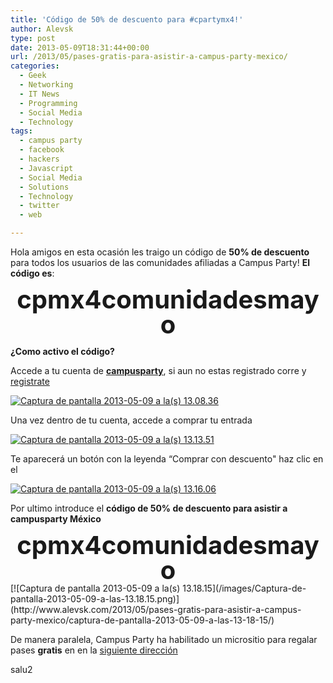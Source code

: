 ```yaml
---
title: 'Código de 50% de descuento para #cpartymx4!'
author: Alevsk
type: post
date: 2013-05-09T18:31:44+00:00
url: /2013/05/pases-gratis-para-asistir-a-campus-party-mexico/
categories:
  - Geek
  - Networking
  - IT News
  - Programming
  - Social Media
  - Technology
tags:
  - campus party
  - facebook
  - hackers
  - Javascript
  - Social Media
  - Solutions
  - Technology
  - twitter
  - web

---
```

Hola amigos en esta ocasión les traigo un código de **50% de descuento** para todos los usuarios de las comunidades afiliadas a Campus Party! **El código es**:

<div class="demobox" style="font-size:40px;line-height:40px;">
<center>
<strong>cpmx4comunidadesmayo</strong>
</center>
</div>

**¿Como activo el código?**

Accede a tu cuenta de **[campusparty][1]**, si aun no estas registrado corre y [registrate][1]

[![Captura de pantalla 2013-05-09 a la(s) 13.08.36](/images/Captura-de-pantalla-2013-05-09-a-las-13.08.36.png)](http://www.alevsk.com/2013/05/pases-gratis-para-asistir-a-campus-party-mexico/captura-de-pantalla-2013-05-09-a-las-13-08-36/)

Una vez dentro de tu cuenta, accede a comprar tu entrada

[![Captura de pantalla 2013-05-09 a la(s) 13.13.51](/images/Captura-de-pantalla-2013-05-09-a-las-13.13.51.png)](http://www.alevsk.com/2013/05/pases-gratis-para-asistir-a-campus-party-mexico/captura-de-pantalla-2013-05-09-a-las-13-13-51/)

Te aparecerá un botón con la leyenda “Comprar con descuento" haz clic en el

[![Captura de pantalla 2013-05-09 a la(s) 13.16.06](/images/Captura-de-pantalla-2013-05-09-a-las-13.16.06.png)](http://www.alevsk.com/2013/05/pases-gratis-para-asistir-a-campus-party-mexico/captura-de-pantalla-2013-05-09-a-las-13-16-06/)

Por ultimo introduce el **código de 50% de descuento para asistir a campusparty México** 

<div class="demobox" style="font-size:40px;line-height:40px;">
<center>
<strong>cpmx4comunidadesmayo</strong>
</center>
</div>
[![Captura de pantalla 2013-05-09 a la(s) 13.18.15](/images/Captura-de-pantalla-2013-05-09-a-las-13.18.15.png)](http://www.alevsk.com/2013/05/pases-gratis-para-asistir-a-campus-party-mexico/captura-de-pantalla-2013-05-09-a-las-13-18-15/)

De manera paralela, Campus Party ha habilitado un micrositio para regalar pases **gratis** en en la [siguiente dirección](http://campus-party.com.mx/webapp/participante/canal/41O1tvhqv1f0256bOXOX)

salu2

 [1]: http://www.campus-party.com.mx/2013/index.html